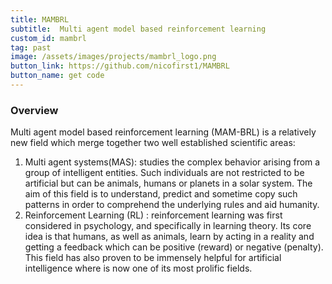 ```yaml
---
title: MAMBRL
subtitle:  Multi agent model based reinforcement learning 
custom_id: mambrl
tag: past
image: /assets/images/projects/mambrl_logo.png
button_link: https://github.com/nicofirst1/MAMBRL
button_name: get code
---
```



### Overview

Multi  agent  model  based  reinforcement  learning  (MAM-BRL) is a relatively new field which merge together two well established scientific areas:

1. Multi agent systems(MAS):  studies  the  complex  behavior arising from a group of intelligent entities. Such individuals  are  not  restricted  to  be  artificial  but  can  be animals,  humans  or  planets  in  a  solar  system.  The  aim of this field is to understand, predict and sometime copy such  patterns  in  order  to  comprehend  the  underlying rules and aid humanity.
2. Reinforcement  Learning  (RL)  :  reinforcement  learning was  first  considered  in  psychology,  and  specifically  in learning  theory.  Its  core  idea  is  that  humans,  as  well as  animals,  learn  by  acting  in  a  reality  and  getting  a feedback  which  can  be  positive  (reward)  or  negative (penalty).  This  field  has  also  proven  to  be  immensely helpful for artificial intelligence where is now one of its most prolific fields.
